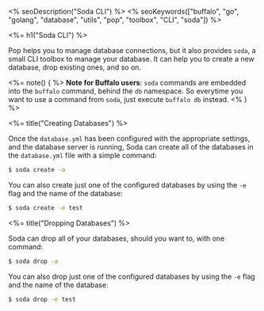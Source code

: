 <% seoDescription("Soda CLI") %>
<% seoKeywords(["buffalo", "go", "golang", "database", "utils", "pop", "toolbox", "CLI", "soda"]) %>

<%= h1("Soda CLI") %>

Pop helps you to manage database connections, but it also provides `soda`, a small CLI toolbox to manage your database. It can help you to create a new database, drop existing ones, and so on.

<%= note() { %>
**Note for Buffalo users**: `soda` commands are embedded into the `buffalo` command, behind the `db` namespace. So everytime you want to use a command from `soda`, just execute `buffalo db` instead.
<% } %>

<%= title("Creating Databases") %>

Once the `database.yml` has been configured with the appropriate settings, and the database server is running, Soda can create all of the databases in the `database.yml` file with a simple command:

```bash
$ soda create -a
```

You can also create just one of the configured databases by using the `-e` flag and the name of the database:

```bash
$ soda create -e test
```

<%= title("Dropping Databases") %>

Soda can drop all of your databases, should you want to, with one command:

```bash
$ soda drop -a
```

You can also drop just one of the configured databases by using the `-e` flag and the name of the database:

```bash
$ soda drop -e test
```